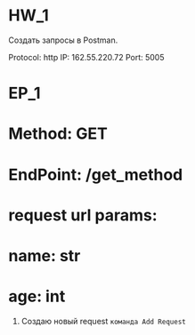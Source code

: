 # HW_1

Создать запросы в Postman.

Protocol: http
IP: 162.55.220.72
Port: 5005

# EP_1
# Method: GET
# EndPoint: /get_method
# request url params: 
# name: str
# age: int

1. Создаю новый request `команда Add Request`
 
 
